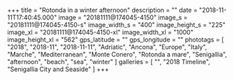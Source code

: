 +++
title = "Rotonda in a winter afternoon"
description = ""
date = "2018-11-11T17:40:45.000"
image = "20181111@174045-4150"
image_s = "20181111@174045-4150-s"
image_width_s = "400"
image_height_s = "225"
image_xl = "20181111@174045-4150-xl"
image_width_xl = "1000"
image_height_xl = "562"
gps_latitude = ""
gps_longitude = ""
phototags = [ "2018", "2018-11", "2018-11-11", "Adriatic", "Ancona", "Europe", "Italy", "Marche", "Mediterranean", "Monte Conero", "Rotonda a mare", "Senigallia", "afternoon", "beach", "sea", "winter" ]
galleries = [ "", "2018 Timeline", "Senigallia City and Seaside" ]
+++
